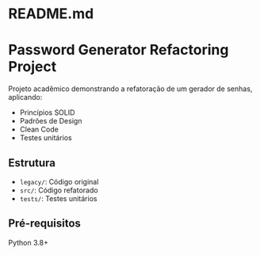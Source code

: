 # README.md
# Password Generator Refactoring Project

Projeto acadêmico demonstrando a refatoração de um gerador de senhas, aplicando:
- Princípios SOLID
- Padrões de Design
- Clean Code
- Testes unitários

## Estrutura
- `legacy/`: Código original
- `src/`: Código refatorado
- `tests/`: Testes unitários

## Pré-requisitos
Python 3.8+